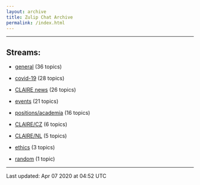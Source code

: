 ```yaml
---
layout: archive
title: Zulip Chat Archive
permalink: /index.html
---
```


---

## Streams:

* [general](stream/201199-general/index.html) (36 topics)

* [covid-19](stream/226112-covid-19/index.html) (28 topics)

* [CLAIRE news](stream/201957-CLAIRE-news/index.html) (26 topics)

* [events](stream/201207-events/index.html) (21 topics)

* [positions/academia](stream/203258-positions/academia/index.html) (16 topics)

* [CLAIRE/CZ](stream/203399-CLAIRE/CZ/index.html) (6 topics)

* [CLAIRE/NL](stream/203255-CLAIRE/NL/index.html) (5 topics)

* [ethics](stream/228366-ethics/index.html) (3 topics)

* [random](stream/202125-random/index.html) (1 topic)

<hr><p>Last updated: Apr 07 2020 at 04:52 UTC</p>